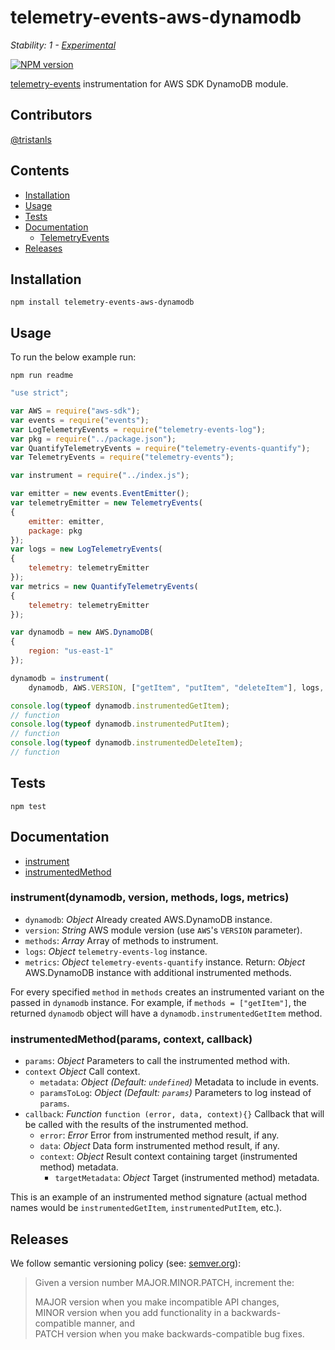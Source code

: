 # telemetry-events-aws-dynamodb

_Stability: 1 - [Experimental](https://github.com/tristanls/stability-index#stability-1---experimental)_

[![NPM version](https://badge.fury.io/js/telemetry-events-aws-dynamodb.png)](http://npmjs.org/package/telemetry-events-aws-dynamodb)

[telemetry-events](https://github.com/tristanls/telemetry-events) instrumentation for AWS SDK DynamoDB module.

## Contributors

[@tristanls](https://github.com/tristanls)

## Contents

  * [Installation](#installation)
  * [Usage](#usage)
  * [Tests](#tests)
  * [Documentation](#documentation)
    * [TelemetryEvents](#telemetryevents)
  * [Releases](#releases)

## Installation

    npm install telemetry-events-aws-dynamodb

## Usage

To run the below example run:

    npm run readme

```javascript
"use strict";

var AWS = require("aws-sdk");
var events = require("events");
var LogTelemetryEvents = require("telemetry-events-log");
var pkg = require("../package.json");
var QuantifyTelemetryEvents = require("telemetry-events-quantify");
var TelemetryEvents = require("telemetry-events");

var instrument = require("../index.js");

var emitter = new events.EventEmitter();
var telemetryEmitter = new TelemetryEvents(
{
    emitter: emitter,
    package: pkg
});
var logs = new LogTelemetryEvents(
{
    telemetry: telemetryEmitter
});
var metrics = new QuantifyTelemetryEvents(
{
    telemetry: telemetryEmitter
});

var dynamodb = new AWS.DynamoDB(
{
    region: "us-east-1"
});

dynamodb = instrument(
    dynamodb, AWS.VERSION, ["getItem", "putItem", "deleteItem"], logs, metrics);

console.log(typeof dynamodb.instrumentedGetItem);
// function
console.log(typeof dynamodb.instrumentedPutItem);
// function
console.log(typeof dynamodb.instrumentedDeleteItem);
// function

```

## Tests

    npm test

## Documentation

  * [instrument](#instrument)
  * [instrumentedMethod](#instrumentedMethod)

### instrument(dynamodb, version, methods, logs, metrics)

  * `dynamodb`: _Object_ Already created AWS.DynamoDB instance.
  * `version`: _String_ AWS module version (use `AWS`'s `VERSION` parameter).
  * `methods`: _Array_ Array of methods to instrument.
  * `logs`: _Object_ `telemetry-events-log` instance.
  * `metrics`: _Object_ `telemetry-events-quantify` instance.
  Return: _Object_ AWS.DynamoDB instance with additional instrumented methods.

For every specified `method` in `methods` creates an instrumented variant on the passed in `dynamodb` instance. For example, if `methods = ["getItem"]`, the returned `dynamodb` object will have a `dynamodb.instrumentedGetItem` method.

### instrumentedMethod(params, context, callback)

  * `params`: _Object_ Parameters to call the instrumented method with.
  * `context` _Object_ Call context.
    * `metadata`: _Object_ _(Default: `undefined`)_ Metadata to include in events.
    * `paramsToLog`: _Object_ _(Default: `params`)_ Parameters to log instead of `params`.
  * `callback`: _Function_ `function (error, data, context){}` Callback that will be called with the results of the instrumented method.
    * `error`: _Error_ Error from instrumented method result, if any.
    * `data`: _Object_ Data form instrumented method result, if any.
    * `context`: _Object_ Result context containing target (instrumented method) metadata.
      * `targetMetadata`: _Object_ Target (instrumented method) metadata.

This is an example of an instrumented method signature (actual method names would be `instrumentedGetItem`, `instrumentedPutItem`, etc.).

## Releases

We follow semantic versioning policy (see: [semver.org](http://semver.org/)):

> Given a version number MAJOR.MINOR.PATCH, increment the:
>
>MAJOR version when you make incompatible API changes,<br/>
>MINOR version when you add functionality in a backwards-compatible manner, and<br/>
>PATCH version when you make backwards-compatible bug fixes.
